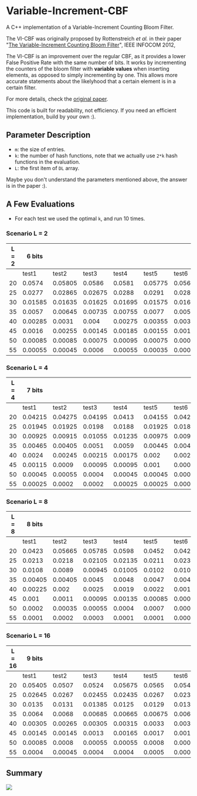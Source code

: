# Variable-Increment-CBF
A C++ implementation of a Variable-Increment Counting Bloom Filter.

The VI-CBF was originally proposed by Rottenstreich *et al.* in their paper "[The Variable-Increment Counting Bloom Filter](http://www.cs.technion.ac.il/~ykanizo/papers/tr11-05_variable.pdf)", IEEE INFOCOM 2012,

The VI-CBF is an improvement over the regular CBF, as it provides a lower False Positive Rate with the same number of bits. It works by incrementing the counters of the bloom filter with **variable values** when inserting elements, as opposed to simply incrementing by one. This allows more accurate statements about the likelyhood that a certain element is in a certain filter.

For more details, check the [original paper](http://www.cs.technion.ac.il/~ykanizo/papers/tr11-05_variable.pdf).

This code is built for readability, not efficiency. If you need an efficient implementation, build by your own :).


## Parameter Description

- `m`: the size of entries.
- `k`: the number of hash functions, note that we actually use `2*k` hash functions in the evaluation.
- `L`: the first item of `DL` array.

Maybe you don't understand the parameters mentioned above, the answer is in the paper :).

## A Few Evaluations

- For each test we used the optimal `k`, and run 10 times.

### Scenario L = 2

| L = 2 | 6 bits       |         |         |         |         |         |         |         |         |         |            |      |        |      |
| ----- | ------- | ------- | ------- | ------- | ------- | ------- | ------- | ------- | ------- | ------- | ---------- | ---- | ------ | ---- |
|       | test1   | test2   | test3   | test4   | test5   | test6   | test7   | test8   | test9   | test10  | avreage    |      | m      | k    |
| 20    | 0.0574  | 0.05805 | 0.0586  | 0.0581  | 0.05775 | 0.0563  | 0.05635 | 0.058   | 0.0587  | 0.0586  | 0.05782778 |      | 66667  | 4    |
| 25    | 0.0277  | 0.02865 | 0.02675 | 0.0288  | 0.0291  | 0.02895 | 0.0262  | 0.02785 | 0.02595 | 0.02875 | 0.02788889 |      | 83333  | 4    |
| 30    | 0.01585 | 0.01635 | 0.01625 | 0.01695 | 0.01575 | 0.01695 | 0.01355 | 0.01365 | 0.01585 | 0.01455 | 0.01557    |      | 100000 | 5    |
| 35    | 0.0057  | 0.00645 | 0.00735 | 0.00755 | 0.0077  | 0.0059  | 0.00645 | 0.00645 | 0.00705 | 0.00725 | 0.00690556 |      | 116667 | 6    |
| 40    | 0.00285 | 0.0031  | 0.004   | 0.00275 | 0.00355 | 0.0038  | 0.0039  | 0.00395 | 0.00345 | 0.0029  | 0.00348889 |      | 133333 | 7    |
| 45    | 0.0016  | 0.00255 | 0.00145 | 0.00185 | 0.00155 | 0.00135 | 0.00175 | 0.0017  | 0.0018  | 0.0016  | 0.00173333 |      | 150000 | 8    |
| 50    | 0.00085 | 0.00085 | 0.00075 | 0.00095 | 0.00075 | 0.0007  | 0.0007  | 0.00095 | 0.00075 | 0.0007  | 0.000795   |      | 166667 | 9    |
| 55    | 0.00055 | 0.00045 | 0.0006  | 0.00055 | 0.00035 | 0.00035 | 0.00025 | 0.00045 | 0.0005  | 0.00045 | 0.00045    |      | 183333 | 10   |

### Scenario L = 4

| L = 4 | 7 bits      |         |         |         |         |         |         |         |         |                                                              |            |      |        |      |
| ----- | ------- | ------- | ------- | ------- | ------- | ------- | ------- | ------- | ------- | ------------------------------------------------------------ | ---------- | ---- | ------ | ---- |
|       | test1   | test2   | test3   | test4   | test5   | test6   | test7   | test8   | test9   | test10                                                       | avreage    |      | m      | k    |
| 20    | 0.04215 | 0.04275 | 0.04195 | 0.0413  | 0.04155 | 0.0421  | 0.04085 | 0.04185 | 0.0434  | 0.04185                                                      | 0.04195556 |      | 57143  | 3    |
| 25    | 0.01945 | 0.01925 | 0.0198  | 0.0188  | 0.01925 | 0.01865 | 0.01885 | 0.01835 | 0.01865 | 0.01875                                                      | 0.01892778 |      | 71429  | 4    |
| 30    | 0.00925 | 0.00915 | 0.01055 | 0.01235 | 0.00975 | 0.00965 | 0.0108  | 0.0138  | 0.00815 | 0.0078                                                       | 0.01034444 |      | 85714  | 5    |
| 35    | 0.00465 | 0.00405 | 0.0051  | 0.0059  | 0.00445 | 0.00405 | 0.0041  | 0.005   | 0.0054  | 0.005                                                        | 0.00477    |      | 100000 | 6    |
| 40    | 0.0024  | 0.00245 | 0.00215 | 0.00175 | 0.002   | 0.002   | 0.00205 | 0.0021  | 0.0019  | 0.0024                                                       | 0.00212    |      | 114286 | 7    |
| 45    | 0.00115 | 0.0009  | 0.00095 | 0.00095 | 0.001   | 0.0008  | 0.00085 | 0.001   | 0.00075 | 0.0008 | 0.000915   |      | 128571 | 8    |
| 50    | 0.00045 | 0.00055 | 0.0004  | 0.00045 | 0.00045 | 0.00045 | 0.0004  | 0.0004  | 0.0004  | 0.00045                                                      | 0.00044    |      | 142857 | 9    |
| 55    | 0.00025 | 0.0002  | 0.0002  | 0.00025 | 0.00025 | 0.00035 | 0.0002  | 0.0003  | 0.0003  | 0.00025                                                      | 0.00025556 |      | 157143 | 10   |

### Scenario L = 8


| L = 8 | 8 bits      |         |         |         |         |         |         |         |         |         |            |      |        |      |
| ----- | ------- | ------- | ------- | ------- | ------- | ------- | ------- | ------- | ------- | ------- | ---------- | ---- | ------ | ---- |
|       | test1   | test2   | test3   | test4   | test5   | test6   | test7   | test8   | test9   | test10  | avreage    |      | m      | k    |
| 20    | 0.0423  | 0.05665 | 0.05785 | 0.0598  | 0.0452  | 0.04275 | 0.0574  | 0.04575 | 0.04825 | 0.05475 | 0.05204444 |      | 50000  | 3    |
| 25    | 0.0213  | 0.0218  | 0.02105 | 0.02135 | 0.0211  | 0.0231  | 0.02215 | 0.02395 | 0.02115 | 0.02245 | 0.02201111 |      | 62500  | 4    |
| 30    | 0.0108  | 0.0089  | 0.00945 | 0.01005 | 0.0102  | 0.0101  | 0.0113  | 0.0122  | 0.0116  | 0.0114  | 0.01057778 |      | 75000  | 5    |
| 35    | 0.00405 | 0.00405 | 0.0045  | 0.0048  | 0.0047  | 0.00435 | 0.0054  | 0.0052  | 0.00405 | 0.00655 | 0.00484444 |      | 87500  | 6    |
| 40    | 0.00225 | 0.002   | 0.0025  | 0.0019  | 0.0022  | 0.0019  | 0.0024  | 0.0026  | 0.0023  | 0.00255 | 0.00226111 |      | 100000 | 7    |
| 45    | 0.001   | 0.0011  | 0.00095 | 0.00135 | 0.00085 | 0.00095 | 0.0009  | 0.0012  | 0.00115 | 0.0016  | 0.00111667 |      | 112500 | 8    |
| 50    | 0.0002  | 0.00035 | 0.00055 | 0.0004  | 0.0007  | 0.0007  | 0.0004  | 0.0005  | 0.00035 | 0.0007  | 0.00051667 |      | 125000 | 9    |
| 55    | 0.0001  | 0.0002  | 0.0003  | 0.0001  | 0.0001  | 0.00035 | 0.0004  | 0.00015 | 0.0002  | 0.0001  | 0.0002     |      | 137500 | 10   |

### Scenario L = 16


| L = 16 | 9 bits      |         |         |         |         |         |         |         |         |         |            |      |        |      |
| ------ | ------- | ------- | ------- | ------- | ------- | ------- | ------- | ------- | ------- | ------- | ---------- | ---- | ------ | ---- |
|        | test1   | test2   | test3   | test4   | test5   | test6   | test7   | test8   | test9   | test10  | avreage    |      | m      | k    |
| 20     | 0.05405 | 0.0507  | 0.0524  | 0.05675 | 0.0565  | 0.0541  | 0.05435 | 0.0541  | 0.0546  | 0.05325 | 0.05408333 |      | 44444  | 3    |
| 25     | 0.02645 | 0.0267  | 0.02455 | 0.02435 | 0.0267  | 0.02385 | 0.02655 | 0.0259  | 0.0261  | 0.0273  | 0.02577778 |      | 55556  | 4    |
| 30     | 0.0135  | 0.0131  | 0.01385 | 0.0125  | 0.0129  | 0.01385 | 0.01325 | 0.01345 | 0.0132  | 0.0135  | 0.01333333 |      | 66667  | 5    |
| 35     | 0.0064  | 0.0068  | 0.00685 | 0.00665 | 0.00675 | 0.00615 | 0.00615 | 0.00695 | 0.00685 | 0.0064  | 0.006595   |      | 77778  | 6    |
| 40     | 0.00305 | 0.00265 | 0.00305 | 0.00315 | 0.0033  | 0.003   | 0.00345 | 0.00315 | 0.00345 | 0.00335 | 0.00314444 |      | 88889  | 7    |
| 45     | 0.00145 | 0.00145 | 0.0013  | 0.00165 | 0.0017  | 0.0017  | 0.00115 | 0.00175 | 0.00165 | 0.00155 | 0.00152222 |      | 100000 | 8    |
| 50     | 0.00085 | 0.0008  | 0.00055 | 0.00055 | 0.0008  | 0.00065 | 0.0006  | 0.00095 | 0.00055 | 0.00055 | 0.00067857 |      | 111111 | 9    |
| 55     | 0.0004  | 0.00045 | 0.0004  | 0.0004  | 0.0005  | 0.0003  | 0.0003  | 0.00035 | 0.0005  | 0.0005  | 0.00041111 |      | 122222 | 10   |

## Summary

![](https://img2018.cnblogs.com/blog/1092957/201906/1092957-20190604222520794-1268984295.png)
